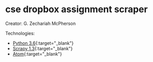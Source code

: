 # cse dropbox assignment scraper

Creator: G. Zechariah McPherson

Technologies: 
* [Python 3.6](https://docs.python.org/3/){:target="_blank"}
* [Scrapy 1.3](https://docs.scrapy.org/en/latest/){:target="_blank"}
* [Atom](https://atom.io/){:target="_blank"}
